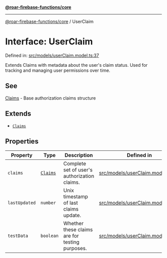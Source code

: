 [**@roar-firebase-functions/core**](../README.md)

---

[@roar-firebase-functions/core](../README.md) / UserClaim

# Interface: UserClaim

Defined in: [src/models/userClaim.model.ts:37](src/src/models/userClaim.model.ts#37)

Extends Claims with metadata about the user's claim status.
Used for tracking and managing user permissions over time.

## See

[Claims](Claims.md) - Base authorization claims structure

## Extends

- [`Claims`](Claims.md)

## Properties

| Property                               | Type                  | Description                                    | Defined in                                                               |
| -------------------------------------- | --------------------- | ---------------------------------------------- | ------------------------------------------------------------------------ |
| <a id="claims"></a> `claims`           | [`Claims`](Claims.md) | Complete set of user's authorization claims.   | [src/models/userClaim.model.ts:39](src/src/models/userClaim.model.ts#39) |
| <a id="lastupdated"></a> `lastUpdated` | `number`              | Unix timestamp of last claims update.          | [src/models/userClaim.model.ts:42](src/src/models/userClaim.model.ts#42) |
| <a id="testdata"></a> `testData`       | `boolean`             | Whether these claims are for testing purposes. | [src/models/userClaim.model.ts:45](src/src/models/userClaim.model.ts#45) |
